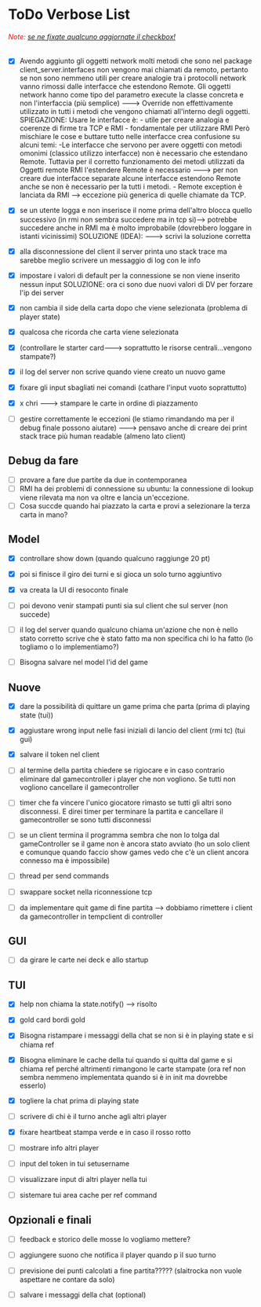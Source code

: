 # ToDo Verbose List

###### <span style="color: red;">Note:</span> <u>se ne fixate qualcuno aggiornate il checkbox!</u>

- [x] Avendo aggiunto gli oggetti network molti metodi che sono nel package client_server.interfaces non vengono mai chiamati da remoto, pertanto se non sono nemmeno utili per creare analogie tra i protocolli network vanno rimossi dalle interfacce che estendono Remote. Gli oggetti network hanno come tipo del parametro execute la classe concreta e non l'interfaccia (più semplice) ---> Override non effettivamente utilizzato in tutti i metodi che vengono chiamati all'interno degli oggetti.
      SPIEGAZIONE: Usare le interfacce è: - utile per creare analogia e coerenze di firme tra TCP e RMI - fondamentale per utilizzare RMI
      Però mischiare le cose e buttare tutto nelle interfacce crea confusione su alcuni temi:
      -Le interfacce che servono per avere oggetti con metodi omonimi (classico utilizzo interfacce) non è necessario che estendano Remote. Tuttavia per il corretto funzionamento dei metodi utilizzati da Oggetti remote RMI l'estendere Remote è necessario ---> per non creare due interfacce separate alcune interfacce estendono Remote anche se non è necessario per la tutti i metodi. - Remote exception è lanciata da RMI --> eccezione più generica di quelle chiamate da TCP.
- [x] se un utente logga e non inserisce il nome prima dell'altro blocca quello successivo (in rmi non sembra succedere ma in tcp si)--> potrebbe succedere anche in RMI ma è molto improbabile (dovrebbero loggare in istanti vicinissimi)
      SOLUZIONE (IDEA):
      ---> scrivi la soluzione corretta
- [x] alla disconnessione del client il server printa uno stack trace ma sarebbe meglio scrivere un messaggio di log con le info
- [x] impostare i valori di default per la connessione se non viene inserito nessun input
      SOLUZIONE: ora ci sono due nuovi valori di DV per forzare l'ip dei server
- [x] non cambia il side della carta dopo che viene selezionata (problema di player state)
- [x] qualcosa che ricorda che carta viene selezionata
- [x] (controllare le starter card---> soprattutto le risorse centrali...vengono stampate?)
- [x] il log del server non scrive quando viene creato un nuovo game
- [x] fixare gli input sbagliati nei comandi (cathare l'input vuoto soprattutto)
- [x] x chri ---> stampare le carte in ordine di piazzamento


- [ ] gestire correttamente le eccezioni (le stiamo rimandando ma per il debug finale possono aiutare) ---> pensavo anche di creare dei print stack trace più human readable (almeno lato client)

## Debug da fare

- [ ] provare a fare due partite da due in contemporanea
- [ ] RMI ha dei problemi di connessione su ubuntu: la connessione di lookup viene rilevata ma non va oltre e lancia un'eccezione.
- [ ] Cosa succde quando hai piazzato la carta e provi a selezionare la terza carta in mano?

## Model

- [x] controllare show down (quando qualcuno raggiunge 20 pt)
- [x] poi si finisce il giro dei turni e si gioca un solo turno aggiuntivo
- [x] va creata la UI di resoconto finale

- [ ] poi devono venir stampati punti sia sul client che sul server (non succede)
- [ ] il log del server quando qualcuno chiama un'azione che non è nello stato corretto scrive che è stato fatto ma non specifica chi lo ha fatto (lo togliamo o lo implementiamo?)
- [ ] Bisogna salvare nel model l'id del game

## Nuove

- [x] dare la possibilità di quittare un game prima che parta (prima di playing state (tui))
- [x] aggiustare wrong input nelle fasi iniziali di lancio del client (rmi tc) (tui gui)
- [x] salvare il token nel client 

- [ ] al termine della partita chiedere se rigiocare e in caso contrario eliminare dal gamecontroller i player che non vogliono. Se tutti non vogliono cancellare il gamecontroller
- [ ] timer che fa vincere l'unico giocatore rimasto se tutti gli altri sono disconnessi. E direi timer per terminare la partita e cancellare il gamecontroller se sono tutti disconnessi
- [ ] se un client termina il programma sembra che non lo tolga dal gameController se il game non è ancora stato avviato (ho un solo client e comunque quando faccio show games vedo che c'è un client ancora connesso ma è impossibile)
- [ ] thread per send commands
- [ ] swappare socket nella riconnessione tcp
- [ ] da implementare quit game di fine partita --> dobbiamo rimettere i client da gamecontroller in tempclient di controller

## GUI
- [ ] da girare le carte nei deck e allo startup

## TUI

- [x] help non chiama la state.notify() --> risolto
- [x] gold card bordi gold
- [x] Bisogna ristampare i messaggi della chat se non si è in playing state e si chiama ref
- [x] Bisogna eliminare le cache della tui quando si quitta dal game e si chiama ref perché altrimenti rimangono le carte stampate (ora ref non sembra nemmeno implementata quando si è in init ma dovrebbe esserlo)
- [x] togliere la chat prima di playing state

- [ ] scrivere di chi è il turno anche agli altri player
- [x] fixare heartbeat stampa verde e in caso il rosso rotto
- [ ] mostrare info altri player
- [ ] input del token in tui setusername 
- [ ] visualizzare input di altri player nella tui
- [ ] sistemare tui area cache per ref command 

## Opzionali e finali

- [ ] feedback e storico delle mosse lo vogliamo mettere?
- [ ] aggiungere suono che notifica il player quando p il suo turno
- [ ] previsione dei punti calcolati a fine partita????? (slaitrocka non vuole aspettare ne contare da solo)
- [ ] salvare i messaggi della chat (optional)



